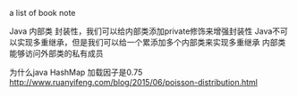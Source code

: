 a list of book note

Java 内部类
封装性，我们可以给内部类添加private修饰来增强封装性
Java不可以实现多重继承，但是我们可以给一个累添加多个内部类来实现多重继承
内部类能够访问外部类的私有成员

为什么java HashMap 加载因子是0.75
http://www.ruanyifeng.com/blog/2015/06/poisson-distribution.html
